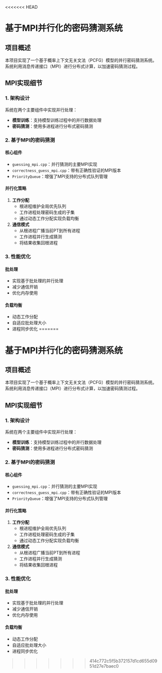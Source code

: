 <<<<<<< HEAD
# 基于MPI并行化的密码猜测系统

## 项目概述
本项目实现了一个基于概率上下文无关文法（PCFG）模型的并行密码猜测系统。系统利用消息传递接口（MPI）进行分布式计算，以加速密码猜测过程。

## MPI实现细节

### 1. 架构设计
系统在两个主要组件中实现并行处理：
- **模型训练**：支持模型训练过程中的并行数据处理
- **密码猜测**：使用多进程进行分布式密码猜测

### 2. 基于MPI的密码猜测

#### 核心组件
- `guessing_mpi.cpp`：并行猜测的主要MPI实现
- `correctness_guess_mpi.cpp`：带有正确性验证的MPI版本
- `PriorityQueue`：增强了MPI支持的分布式队列管理

#### 并行化策略
1. **工作分配**
   - 根进程维护全局优先队列
   - 工作进程处理密码生成的子集
   - 通过动态工作分配实现负载均衡
2. **通信模式**
   - 从根进程广播当前PT到所有进程
   - 工作进程并行生成猜测
   - 将结果收集回根进程

### 3. 性能优化

#### 批处理
- 实现基于批处理的并行处理
- 减少通信开销
- 优化内存使用

#### 负载均衡
- 动态工作分配
- 自适应批处理大小
- 进程同步优化
=======
# 基于MPI并行化的密码猜测系统

## 项目概述
本项目实现了一个基于概率上下文无关文法（PCFG）模型的并行密码猜测系统。系统利用消息传递接口（MPI）进行分布式计算，以加速密码猜测过程。

## MPI实现细节

### 1. 架构设计
系统在两个主要组件中实现并行处理：
- **模型训练**：支持模型训练过程中的并行数据处理
- **密码猜测**：使用多进程进行分布式密码猜测

### 2. 基于MPI的密码猜测

#### 核心组件
- `guessing_mpi.cpp`：并行猜测的主要MPI实现
- `correctness_guess_mpi.cpp`：带有正确性验证的MPI版本
- `PriorityQueue`：增强了MPI支持的分布式队列管理

#### 并行化策略
1. **工作分配**
   - 根进程维护全局优先队列
   - 工作进程处理密码生成的子集
   - 通过动态工作分配实现负载均衡
2. **通信模式**
   - 从根进程广播当前PT到所有进程
   - 工作进程并行生成猜测
   - 将结果收集回根进程

### 3. 性能优化

#### 批处理
- 实现基于批处理的并行处理
- 减少通信开销
- 优化内存使用

#### 负载均衡
- 动态工作分配
- 自适应批处理大小
- 进程同步优化
>>>>>>> 414c772c5f5b372157d1cd655d0951d27e7baec0
